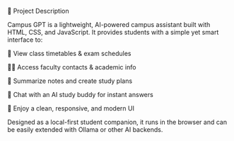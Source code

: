 📌 Project Description

Campus GPT is a lightweight, AI-powered campus assistant built with HTML, CSS, and JavaScript.
It provides students with a simple yet smart interface to:

📅 View class timetables & exam schedules

👨‍🏫 Access faculty contacts & academic info

📘 Summarize notes and create study plans

💬 Chat with an AI study buddy for instant answers

🎨 Enjoy a clean, responsive, and modern UI

Designed as a local-first student companion, it runs in the browser and can be easily extended with Ollama or other AI backends.
